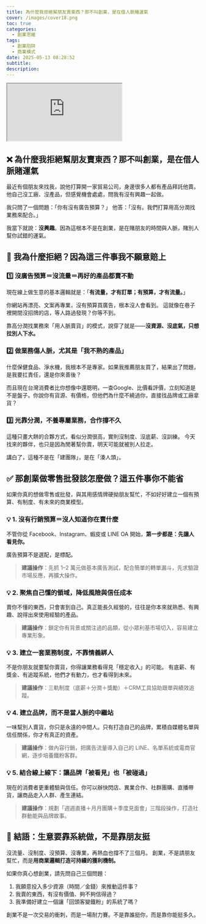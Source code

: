 ```yaml
---
title: 為什麼我拒絕幫朋友賣東西？那不叫創業，是在借人脈賭運氣
cover: /images/cover18.png
toc: true
categories:
  - 創業思維
tags:
  - 創業陷阱
  - 商業模式
date: 2025-05-13 08:28:52
subtitle:
description:
---
```


<div class="iframe-wrapper">
  <iframe 
    src="https://gamma.app/embed/egeih94hp20qszd" 
    title="拒絕純靠人脈創業的真相：零售與批發的商業智慧" 
    allow="fullscreen">
  </iframe>
</div>

## ❌ 為什麼我拒絕幫朋友賣東西？那不叫創業，是在借人脈賭運氣

最近有個朋友來找我，說他打算開一家貿易公司，身邊很多人都有產品拜託他賣。他自己沒工廠、沒產品，但感覺機會處處，問我有沒有興趣一起做。

我只問了一個問題：「你有沒有廣告預算？」
他答：「沒有。我們打算用高分潤找業務來配合。」

我當下就說：**沒興趣**。因為這根本不是在創業，是在賭朋友的時間與人脈，賭別人幫你試錯的運氣。

## 🚫 我為什麼拒絕？因為這三件事我不願意賠上

### 1️⃣ 沒廣告預算＝沒流量＝再好的產品都賣不動

現在線上做生意的基本邏輯就是：「**有流量，才有訂單；有預算，才有流量。**」

你網站再漂亮、文案再專業，沒有預算買廣告，根本沒人會看到。
這就像在巷子裡開間沒招牌的店，等人路過發現？你等不到。

靠高分潤找業務來「用人脈賣貨」的模式，說穿了就是——**沒資源、沒底氣，只想拉別人下水。**

### 2️⃣ 做業務傷人脈，尤其是「我不熟的產品」

什麼保健食品、淨水機，我根本不是專家。如果我推薦朋友買了，結果出了問題，是我要扛責任，還是你來善後？

而且現在台灣消費者比你想像中還聰明，一查Google、比價看評價，立刻知道是不是盤子。你說你有貨源、有價格，但他們為什麼不繞過你，直接找品牌或工廠拿貨？

### 3️⃣ 光靠分潤，不養專屬業務，合作撐不久

這種只畫大餅的合夥方式，看似分潤很高，實則沒制度、沒底薪、沒訓練。
今天找來的夥伴，也只是因為閒著幫你賣，明天可能就被別人拉走。

講白了，這種不是在「建團隊」，是在「湊人頭」。

## ✅ 那創業做零售批發該怎麼做？這五件事你不能省

如果你真的想做零售或批發，與其用感情牌硬拗朋友幫忙，不如好好建立一個有預算、有制度、有未來的商業模型。

### 💡 1. 沒有行銷預算＝沒人知道你在賣什麼

不管你從 Facebook、Instagram、蝦皮或 LINE OA 開始，**第一步都是：先讓人看見你。**

廣告預算不是選配，是標配。

> **建議操作**：先抓 1–2 萬元做基本廣告測試，配合簡單的轉單漏斗，先求驗證市場反應，再擴大操作。

### 💡 2. 聚焦自己懂的領域，降低風險與信任成本

賣你不懂的東西，只會害到自己。真正能長久經營的，往往是你本來就熟悉、有興趣、說得出來使用經驗的產品。

> **建議操作**：鎖定你有背景或關注過的品類，從小眾利基市場切入，容易建立專業形象。

### 💡 3. 建立一套業務制度，不靠情義綁人

不是你朋友就要幫你賣貨，你得讓業務看得見「穩定收入」的可能。
有底薪、有獎金、有追蹤系統，他們才有動力，也才看得到未來。

> **建議操作**：三軌制度（底薪＋分潤＋獎勵）＋CRM工具協助跟單與績效追蹤。

### 💡 4. 建立品牌，而不是當人脈的中繼站

一味幫別人賣貨，你只是永遠的中間人。只有打造自己的品牌，累積自媒體名單與信任關係，你才有真正的資產。

> **建議操作**：做內容行銷，把廣告流量導入自己的 LINE、名單系統或電商官網，逐步培養鐵粉客群。

### 💡 5. 結合線上線下：讓品牌「被看見」也「被碰過」

現在的消費者更重體驗與信任。你可以辦快閃店、異業合作、社群團購、直播帶貨，讓商品走入人群、產生連結。

> **建議操作**：規劃「週週直播＋月月團購＋季度見面會」三階段操作，打造社群動能與品牌故事。

## 📌 結語：生意要靠系統做，不是靠朋友挺

沒流量、沒制度、沒預算、沒專業，再熱血也撐不了三個月。
創業，不是請朋友幫忙，而是**用商業邏輯打造可持續的獲利機制。**

如果你真心想創業，請先問自己三個問題：

1. 我願意投入多少資源（時間／金錢）來推動這件事？
2. 我賣的東西，有沒有價值、夠不夠信得過？
3. 我準備好建立一個讓「回頭客變鐵粉」的系統了嗎？

創業不是一次交易的衝刺，而是一場耐力賽。不是靠誰挺你，而是靠你能挺多久。
